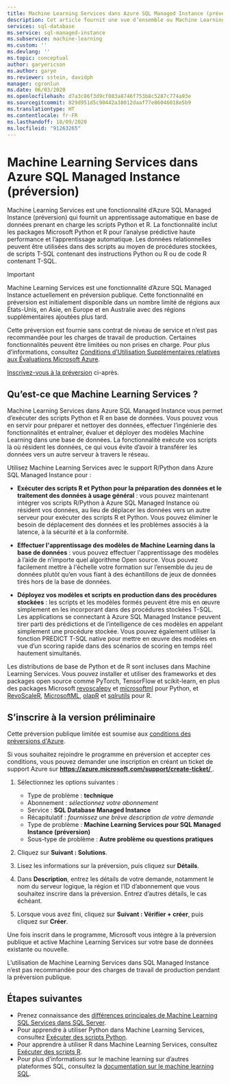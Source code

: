 ```yaml
---
title: Machine Learning Services dans Azure SQL Managed Instance (préversion)
description: Cet article fournit une vue d’ensemble ou Machine Learning Services dans Azure SQL Managed Instance.
services: sql-database
ms.service: sql-managed-instance
ms.subservice: machine-learning
ms.custom: ''
ms.devlang: ''
ms.topic: conceptual
author: garyericson
ms.author: garye
ms.reviewer: sstein, davidph
manager: cgronlun
ms.date: 06/03/2020
ms.openlocfilehash: d7a3c86f3d9cf083a8746f753b8c5287c774a93e
ms.sourcegitcommit: 829d951d5c90442a38012daaf77e86046018e5b9
ms.translationtype: HT
ms.contentlocale: fr-FR
ms.lasthandoff: 10/09/2020
ms.locfileid: "91263265"
---
```

# <a name="machine-learning-services-in-azure-sql-managed-instance-preview"></a>Machine Learning Services dans Azure SQL Managed Instance (préversion)

Machine Learning Services est une fonctionnalité d’Azure SQL Managed Instance (préversion) qui fournit un apprentissage automatique en base de données prenant en charge les scripts Python et R. La fonctionnalité inclut les packages Microsoft Python et R pour l’analyse prédictive haute performance et l’apprentissage automatique. Les données relationnelles peuvent être utilisées dans des scripts au moyen de procédures stockées, de scripts T-SQL contenant des instructions Python ou R ou de code R contenant T-SQL.

> [!IMPORTANT]
> Machine Learning Services est une fonctionnalité d’Azure SQL Managed Instance actuellement en préversion publique.
> Cette fonctionnalité en préversion est initialement disponible dans un nombre limité de régions aux États-Unis, en Asie, en Europe et en Australie avec des régions supplémentaires ajoutées plus tard.
>
> Cette préversion est fournie sans contrat de niveau de service et n’est pas recommandée pour les charges de travail de production. Certaines fonctionnalités peuvent être limitées ou non prises en charge.
> Pour plus d’informations, consultez [Conditions d’Utilisation Supplémentaires relatives aux Évaluations Microsoft Azure](https://azure.microsoft.com/support/legal/preview-supplemental-terms/).
>
> [Inscrivez-vous à la préversion](#signup) ci-après.

## <a name="what-is-machine-learning-services"></a>Qu’est-ce que Machine Learning Services ?

Machine Learning Services dans Azure SQL Managed Instance vous permet d’exécuter des scripts Python et R en base de données. Vous pouvez vous en servir pour préparer et nettoyer des données, effectuer l’ingénierie des fonctionnalités et entraîner, évaluer et déployer des modèles Machine Learning dans une base de données. La fonctionnalité exécute vos scripts là où résident les données, ce qui vous évite d’avoir à transférer les données vers un autre serveur à travers le réseau.

Utilisez Machine Learning Services avec le support R/Python dans Azure SQL Managed Instance pour :

- **Exécuter des scripts R et Python pour la préparation des données et le traitement des données à usage général** : vous pouvez maintenant intégrer vos scripts R/Python à Azure SQL Managed Instance où résident vos données, au lieu de déplacer les données vers un autre serveur pour exécuter des scripts R et Python. Vous pouvez éliminer le besoin de déplacement des données et les problèmes associés à la latence, à la sécurité et à la conformité.

- **Effectuer l'apprentissage des modèles de Machine Learning dans la base de données** : vous pouvez effectuer l'apprentissage des modèles à l’aide de n’importe quel algorithme Open source. Vous pouvez facilement mettre à l'échelle votre formation sur l’ensemble du jeu de données plutôt qu’en vous fiant à des échantillons de jeux de données tirés hors de la base de données.

- **Déployez vos modèles et scripts en production dans des procédures stockées** : les scripts et les modèles formés peuvent être mis en œuvre simplement en les incorporant dans des procédures stockées T-SQL. Les applications se connectant à Azure SQL Managed Instance peuvent tirer parti des prédictions et de l’intelligence de ces modèles en appelant simplement une procédure stockée. Vous pouvez également utiliser la fonction PREDICT T-SQL native pour mettre en œuvre des modèles en vue d’un scoring rapide dans des scénarios de scoring en temps réel hautement simultanés.

Les distributions de base de Python et de R sont incluses dans Machine Learning Services. Vous pouvez installer et utiliser des frameworks et des packages open source comme PyTorch, TensorFlow et scikit-learn, en plus des packages Microsoft [revoscalepy](https://docs.microsoft.com/sql/advanced-analytics/python/ref-py-revoscalepy) et [microsoftml](https://docs.microsoft.com/sql/advanced-analytics/python/ref-py-microsoftml) pour Python, et [RevoScaleR](https://docs.microsoft.com/sql/advanced-analytics/r/ref-r-revoscaler), [MicrosoftML](https://docs.microsoft.com/sql/advanced-analytics/r/ref-r-microsoftml), [olapR](https://docs.microsoft.com/sql/advanced-analytics/r/ref-r-olapr) et [sqlrutils](https://docs.microsoft.com/sql/advanced-analytics/r/ref-r-sqlrutils) pour R.

<a name="signup"></a>

## <a name="sign-up-for-the-preview"></a>S’inscrire à la version préliminaire

Cette préversion publique limitée est soumise aux [conditions des préversions d'Azure](https://azure.microsoft.com/support/legal/preview-supplemental-terms/). 

Si vous souhaitez rejoindre le programme en préversion et accepter ces conditions, vous pouvez demander une inscription en créant un ticket de support Azure sur [ **https://azure.microsoft.com/support/create-ticket/** ](https://azure.microsoft.com/support/create-ticket/). 

1. Sélectionnez les options suivantes :
   - Type de problème : **technique**
   - Abonnement : *sélectionnez votre abonnement*
   - Service : **SQL Database Managed Instance**
   - Récapitulatif : *fournissez une brève description de votre demande*
   - Type de problème : **Machine Learning Services pour SQL Managed Instance (préversion)**
   - Sous-type de problème : **Autre problème ou questions pratiques**

1. Cliquez sur **Suivant : Solutions**.

1. Lisez les informations sur la préversion, puis cliquez sur **Détails**.

1. Dans **Description**, entrez les détails de votre demande, notamment le nom du serveur logique, la région et l’ID d’abonnement que vous souhaitez inscrire dans la préversion. Entrez d’autres détails, le cas échéant.

1. Lorsque vous avez fini, cliquez sur **Suivant : Vérifier + créer**, puis cliquez sur **Créer**.

Une fois inscrit dans le programme, Microsoft vous intègre à la préversion publique et active Machine Learning Services sur votre base de données existante ou nouvelle.

L’utilisation de Machine Learning Services dans SQL Managed Instance n’est pas recommandée pour des charges de travail de production pendant la préversion publique.

## <a name="next-steps"></a>Étapes suivantes

- Prenez connaissance des [différences principales de Machine Learning SQL Services dans SQL Server](machine-learning-services-differences.md).
- Pour apprendre à utiliser Python dans Machine Learning Services, consultez [Exécuter des scripts Python](https://docs.microsoft.com/sql/machine-learning/tutorials/quickstart-python-create-script?context=/azure/azure-sql/managed-instance/context/ml-context&view=sql-server-ver15).
- Pour apprendre à utiliser R dans Machine Learning Services, consultez [Exécuter des scripts R](https://docs.microsoft.com/sql/machine-learning/tutorials/quickstart-r-create-script?context=/azure/azure-sql/managed-instance/context/ml-context&view=sql-server-ver15).
- Pour plus d’informations sur le machine learning sur d’autres plateformes SQL, consultez la [documentation sur le machine learning SQL](https://docs.microsoft.com/sql/machine-learning/).
